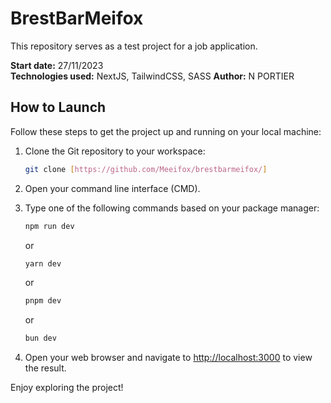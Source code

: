 # BrestBarMeifox

This repository serves as a test project for a job application.

**Start date:** 27/11/2023  
**Technologies used:** NextJS, TailwindCSS, SASS
**Author:** N PORTIER

## How to Launch

Follow these steps to get the project up and running on your local machine:

1. Clone the Git repository to your workspace:

    ```bash
    git clone [https://github.com/Meeifox/brestbarmeifox/]
    ```

2. Open your command line interface (CMD).

3. Type one of the following commands based on your package manager:

    ```bash
    npm run dev
    ```

    or

    ```bash
    yarn dev
    ```

    or

    ```bash
    pnpm dev
    ```

    or

    ```bash
    bun dev
    ```

4. Open your web browser and navigate to [http://localhost:3000](http://localhost:3000) to view the result.

Enjoy exploring the project!
